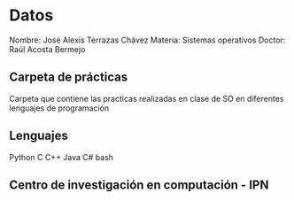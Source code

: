 # Datos
Nombre: José Alexis Terrazas Chávez
Materia: Sistemas operativos 
Doctor: Raúl Acosta Bermejo

## Carpeta de prácticas
Carpeta que contiene las practicas realizadas en clase de SO en diferentes lenguajes de programación

## Lenguajes
Python
C
C++
Java
C#
bash

## Centro de investigación en computación - IPN
